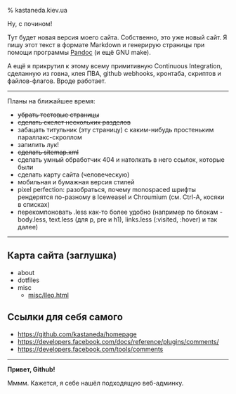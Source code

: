 % kastaneda.kiev.ua

Ну, с почином!

Тут будет новая версия моего сайта. Собственно, это уже новый сайт.
Я пишу этот текст в формате Markdown и генерирую страницы при помощи
программы [Pandoc](http://johnmacfarlane.net/pandoc/) (и ещё GNU make).

А ещё я прикрутил к этому всему примитивную Continuous Integration,
сделанную из говна, клея ПВА, github webhooks, кронтаба, скриптов
и файлов-флагов. Вроде работает.

-----

Планы на ближайшее время:

 * ~~убрать тестовые страницы~~
 * ~~сделать скелет нескольких разделов~~
 * забацать титульник (эту страницу) с каким-нибудь простеньким параллакс-скроллом
 * запилить лук!
 * ~~сделать sitemap.xml~~
 * сделать умный обработчик 404 и натолкать в него ссылок, которые были
 * сделать карту сайта (человеческую)
 * мобильная и бумажная версия стилей
 * pixel perfection: разобраться, почему monospaced шрифты рендерятся
   по-разному в Iceweasel и Chroumium (см. Ctrl-A, косяки в списках)
 * перекомпоновать .less как-то более удобно (например по блокам - body.less,
   text.less (для p, pre и h1), links.less (:visited, :hover) и так далее)

-----

Карта сайта (заглушка)
----------------------

 * about
 * dotfiles
 * misc
    - [misc/lleo.html](misc/lleo.html)

Ссылки для себя самого
----------------------

 * <https://github.com/kastaneda/homepage>
 * <https://developers.facebook.com/docs/reference/plugins/comments/>
 * <https://developers.facebook.com/tools/comments>

-----

**Привет, Github!**

Мммм. Кажется, я себе нашёл подходящую веб-админку.

